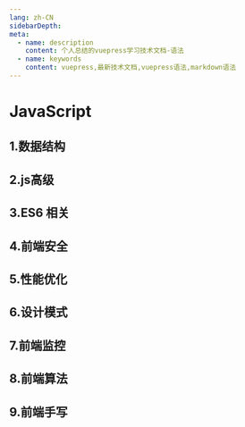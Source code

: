 ```yaml
---
lang: zh-CN
sidebarDepth: 
meta:
  - name: description
    content: 个人总结的vuepress学习技术文档-语法
  - name: keywords
    content: vuepress,最新技术文档,vuepress语法,markdown语法
---
```


# JavaScript

## 1.数据结构

## 2.js高级

## 3.ES6 相关

## 4.前端安全

## 5.性能优化

## 6.设计模式

## 7.前端监控

## 8.前端算法

## 9.前端手写
